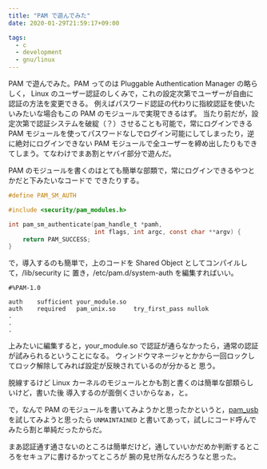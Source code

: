 ```yaml
---
title: "PAM で遊んでみた"
date: 2020-01-29T21:59:17+09:00

tags:
  - c
  - development
  - gnu/linux
---
```


PAM で遊んでみた。PAM ってのは Pluggable Authentication Manager の略らしく，
Linux のユーザー認証のしくみで，これの設定次第でユーザーが自由に認証の方法を変更できる。
例えばパスワード認証の代わりに指紋認証を使いたいみたいな場合もこの PAM のモジュールで実現できるはず。
当たり前だが，設定次第で認証システムを破綻（？）させることも可能で，常にログインできる PAM
モジュールを使ってパスワードなしでログイン可能にしてしまったり，逆に絶対にログインできない PAM
モジュールで全ユーザーを締め出したりもできてしまう。てなわけでまあ割とヤバイ部分で遊んだ。

PAM のモジュールを書くのはとても簡単な部類で，常にログインできるやつとかだと下みたいなコードで
できたりする。

```c
#define PAM_SM_AUTH

#include <security/pam_modules.h>

int pam_sm_authenticate(pam_handle_t *pamh,
                        int flags, int argc, const char **argv) {
    return PAM_SUCCESS;
}
```

で，導入するのも簡単で，上のコードを Shared Object としてコンパイルして，/lib/security に
置き，/etc/pam.d/system-auth を編集すればいい。

```
#%PAM-1.0

auth    sufficient your_module.so
auth    required   pam_unix.so     try_first_pass nullok
.
.
.
```

上みたいに編集すると，your_module.so で認証が通らなかったら，通常の認証が試みられるということになる。
ウィンドウマネージャとかから一回ロックしてロック解除してみれば設定が反映されているのが分かると
思う。

脱線するけど Linux カーネルのモジュールとかも割と書くのは簡単な部類らしいけど，書いた後
導入するのが面倒くさいからなぁ，と。

で，なんで PAM のモジュールを書いてみようかと思ったかというと，[pam_usb](https://github.com/aluzzardi/pam_usb)
を試してみようと思ったら `UNMAINTAINED` と書いてあって，試しにコード呼んでみたら割と単純だったからだ。

まあ認証通す通さないのところは簡単だけど，通していいかだめか判断するところをセキュアに書けるかってところが
腕の見せ所なんだろうなと思った。
